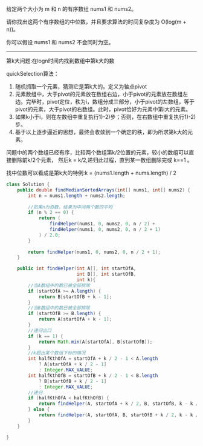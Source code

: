 给定两个大小为 m 和 n 的有序数组 nums1 和 nums2。  

请你找出这两个有序数组的中位数，并且要求算法的时间复杂度为 O(log(m + n))。  

你可以假设 nums1 和 nums2 不会同时为空。  

***

第k大问题:在logn时间内找到数组中第k大的数

quickSelection算法：
1. 随机抓取一个元素，猜测它是第k大的。定义为轴点pivot
2. 元素数组中，大于pivot的元素放在数组右边，小于pivot的元素放在数组左边。完毕时，pivot定位，秩为i，数组分成三部分，小于pivot的左数组，等于pivot的元素，大于pivot的右数组。此时，pivot恰好为元素中第i大的元素。
3. 如果k小于i，则在左数组中重复执行1)-2)步；否则，在右数组中重复执行1)-2)步。
4. 基于以上逐步逼近的思想，最终会收敛到一个确定的秩，即为所求第k大的元素。


问题中的两个数组已经有序，比较两个数组第k/2位置的元素，较小的数组可以直接删除前k/2个元素，
然后k = k/2,递归此过程，直到某一数组删除完或 k==1 。

找中位数可以看成是第k大的特例:k = (nums1.length + nums.length) / 2

```Java
class Solution {
    public double findMedianSortedArrays(int[] nums1, int[] nums2) {
        int n = nums1.length + nums2.length;
        
        //如果n为奇数，结果为中间两个数的平均
        if (n % 2 == 0) {
            return (
                findHelper(nums1, 0, nums2, 0, n / 2) + 
                findHelper(nums1, 0, nums2, 0, n / 2 + 1)
            ) / 2.0;
        }
        
        return findHelper(nums1, 0, nums2, 0, n / 2 + 1);
    }

    public int findHelper(int A[], int startOfA, 
                          int B[], int startOfB,
                          int k){
        //当A数组中的数已被全部排除
        if (startOfA >= A.length) {
            return B[startOfB + k - 1];
        }
        //当B数组中的数已被全部排除
        if (startOfB >= B.length) {
            return A[startOfA + k - 1];
        }
        //递归出口
        if (k == 1) {
            return Math.min(A[startOfA], B[startOfB]);
        }
        //k超出某个数组下标的情况
        int halfKthOfA = startOfA + k / 2 - 1 < A.length
            ? A[startOfA + k / 2 - 1]
            : Integer.MAX_VALUE;
        int halfKthOfB = startOfB + k / 2 - 1 < B.length
            ? B[startOfB + k / 2 - 1]
            : Integer.MAX_VALUE; 
        //递归
        if (halfKthOfA < halfKthOfB) {
            return findHelper(A, startOfA + k / 2, B, startOfB, k - k / 2);
        } else {
            return findHelper(A, startOfA, B, startOfB + k / 2, k - k / 2);
        }
    }

}
```

